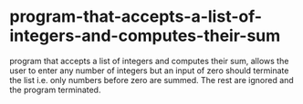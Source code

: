 # program-that-accepts-a-list-of-integers-and-computes-their-sum
program that accepts a list of integers and computes their sum, allows the user to enter any number of integers but an input of zero should terminate the list i.e. only numbers before zero are summed. The rest are ignored and the program terminated.
